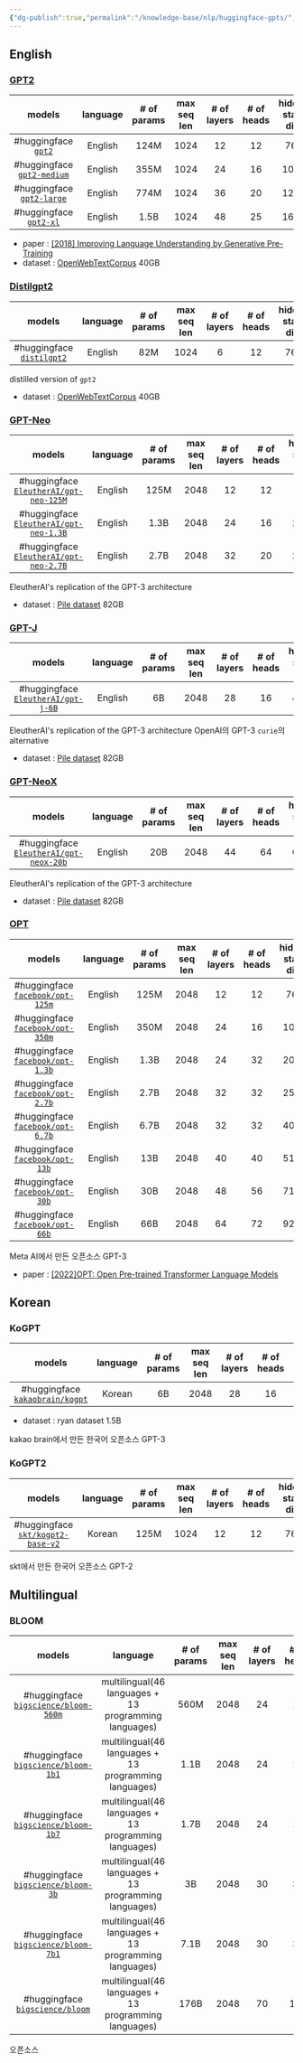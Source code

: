```yaml
---
{"dg-publish":true,"permalink":"/knowledge-base/nlp/huggingface-gpts/","title":"huggingface GPT 모델 종류","tags":["gardenEntry"],"created":"","updated":""}
---
```



## English

### [GPT2](https://huggingface.co/docs/transformers/model_doc/gpt2)

|                             models                            | language | # of params | max seq len | # of layers | # of heads | hidden state dim | vocab size |
|:--------------------------------------------------------------:|:--------:|:-----------:|:-----------:|:-----------:|:----------:|:----------------:|:----------:|
|        #huggingface [`gpt2`](https://huggingface.co/gpt2)        | English  |    124M     |    1024     |     12      |     12     |       768        |   50257    |
| #huggingface [`gpt2-medium`](https://huggingface.co/gpt2-medium) | English  |    355M     |    1024     |     24      |     16     |       1024       |   50257    |
|  #huggingface [`gpt2-large`](https://huggingface.co/gpt2-large)  | English  |    774M     |    1024     |     36      |     20     |       1280       |   50257    |
|     #huggingface [`gpt2-xl`](https://huggingface.co/gpt2-xl)     | English  |    1.5B     |    1024     |     48      |     25     |       1600       |   50257    |

- paper : [[2018] Improving Language Understanding by Generative Pre-Training](https://s3-us-west-2.amazonaws.com/openai-assets/research-covers/language-unsupervised/language_understanding_paper.pdf)
- dataset : [OpenWebTextCorpus](https://skylion007.github.io/OpenWebTextCorpus/) 40GB

### [Distilgpt2](https://huggingface.co/docs/transformers/model_doc/gpt2)

|                             models                             | language | # of params | max seq len | # of layers | # of heads | hidden state dim | vocab size |
|:--------------------------------------------------------------:|:--------:|:-----------:|:-----------:|:-----------:|:----------:|:----------------:|:----------:|
| #huggingface [`distilgpt2`](https://huggingface.co/distilgpt2) | English  |     82M     |    1024     |      6      |     12     |       768        |   50257    |

distilled version of `gpt2`

- dataset : [OpenWebTextCorpus](https://skylion007.github.io/OpenWebTextCorpus/) 40GB

### [GPT-Neo](https://huggingface.co/docs/transformers/model_doc/gpt_neo)

|                                          models                                          | language | # of params | max seq len | # of layers | # of heads | hidden state dim | vocab size |
|:----------------------------------------------------------------------------------------:|:--------:|:-----------:|:-----------:|:-----------:|:----------:|:----------------:|:----------:|
| #huggingface [`EleutherAI/gpt-neo-125M`](https://huggingface.co/EleutherAI/gpt-neo-125M) | English  |    125M     |    2048     |     12      |     12     |       768        |   50257    |
| #huggingface [`EleutherAI/gpt-neo-1.3B`](https://huggingface.co/EleutherAI/gpt-neo-1.3B) | English  |    1.3B     |    2048     |     24      |     16     |       2048       |   50257    |
| #huggingface [`EleutherAI/gpt-neo-2.7B`](https://huggingface.co/EleutherAI/gpt-neo-2.7B) | English  |    2.7B     |    2048     |     32      |     20     |       2560       |   50257    |

EleutherAI's replication of the GPT-3 architecture

- dataset : [Pile dataset](https://pile.eleuther.ai/) 82GB

### [GPT-J](https://huggingface.co/docs/transformers/model_doc/gptj)

|                                      models                                      | language | # of params | max seq len | # of layers | # of heads | hidden state dim | vocab size |
|:--------------------------------------------------------------------------------:|:--------:|:-----------:|:-----------:|:-----------:|:----------:|:----------------:|:----------:|
| #huggingface [`EleutherAI/gpt-j-6B`](https://huggingface.co/EleutherAI/gpt-j-6B) | English  |     6B      |    2048     |     28      |     16     |       4096       |   50400    |

EleutherAI's replication of the GPT-3 architecture
OpenAI의 GPT-3 `curie`의 alternative

- dataset : [Pile dataset](https://pile.eleuther.ai/) 82GB

### [GPT-NeoX](https://huggingface.co/docs/transformers/model_doc/gpt_neox)

|                                          models                                          | language | # of params | max seq len | # of layers | # of heads | hidden state dim | vocab size |
|:----------------------------------------------------------------------------------------:|:--------:|:-----------:|:-----------:|:-----------:|:----------:|:----------------:|:----------:|
| #huggingface [`EleutherAI/gpt-neox-20b`](https://huggingface.co/EleutherAI/gpt-neox-20b) | English  |     20B     |    2048     |     44      |     64     |       6144       |   50432    |

EleutherAI's replication of the GPT-3 architecture

- dataset : [Pile dataset](https://pile.eleuther.ai/) 82GB

### [OPT](https://huggingface.co/docs/transformers/model_doc/opt)

|                                    models                                    | language | # of params | max seq len | # of layers | # of heads | hidden state dim | vocab size |
|:----------------------------------------------------------------------------:|:--------:|:-----------:|:-----------:|:-----------:|:----------:|:----------------:|:----------:|
| #huggingface [`facebook/opt-125m`](https://huggingface.co/facebook/opt-125m) | English  |    125M     |    2048     |     12      |     12     |       768        |   50272    |
| #huggingface [`facebook/opt-350m`](https://huggingface.co/facebook/opt-350m) | English  |    350M     |    2048     |     24      |     16     |       1024       |   50272    |
| #huggingface [`facebook/opt-1.3b`](https://huggingface.co/facebook/opt-1.3b) | English  |    1.3B     |    2048     |     24      |     32     |       2048       |   50272    |
| #huggingface [`facebook/opt-2.7b`](https://huggingface.co/facebook/opt-2.7b) | English  |    2.7B     |    2048     |     32      |     32     |       2560       |   50272    |
| #huggingface [`facebook/opt-6.7b`](https://huggingface.co/facebook/opt-6.7b) | English  |    6.7B     |    2048     |     32      |     32     |       4096       |   50272    |
|  #huggingface [`facebook/opt-13b`](https://huggingface.co/facebook/opt-13b)  | English  |     13B     |    2048     |     40      |     40     |       5120       |   50272    |
|  #huggingface [`facebook/opt-30b`](https://huggingface.co/facebook/opt-30b)  | English  |     30B     |    2048     |     48      |     56     |       7168       |   50272    |
|  #huggingface [`facebook/opt-66b`](https://huggingface.co/facebook/opt-66b)  | English  |     66B     |    2048     |     64      |     72     |       9216       |   50272    |

Meta AI에서 만든 오픈소스 GPT-3

- paper : [[2022]OPT: Open Pre-trained Transformer Language Models](https://arxiv.org/abs/2205.01068)

## Korean

### KoGPT

|                                   models                                   | language | # of params | max seq len | # of layers | # of heads | hidden state dim | vocab size |
|:--------------------------------------------------------------------------:|:--------:|:-----------:|:-----------:|:-----------:|:----------:|:----------------:|:----------:|
| #huggingface [`kakaobrain/kogpt`](https://huggingface.co/kakaobrain/kogpt) |  Korean  |     6B      |    2048     |     28      |     16     |       4096       |   64512    |

- dataset : ryan dataset 1.5B

kakao brain에서 만든 한국어 오픈소스 GPT-3

### KoGPT2

|                                models                                 | language | # of params | max seq len | # of layers | # of heads | hidden state dim | vocab size |
|:---------------------------------------------------------------------:|:--------:|:-----------:|:-----------:|:-----------:|:----------:|:----------------:|:----------:|
| #huggingface [`skt/kogpt2-base-v2`](https://github.com/SKT-AI/KoGPT2) |  Korean  |    125M     |    1024     |     12      |     12     |       768        |   51200    |

skt에서 만든 한국어 오픈소스 GPT-2

## Multilingual

### BLOOM

|                                        models                                        |                       language                        | # of params | max seq len | # of layers | # of heads | hidden state dim | vocab size |
|:------------------------------------------------------------------------------------:|:-----------------------------------------------------:|:-----------:|:-----------:|:-----------:|:----------:|:----------------:|:----------:|
| #huggingface [`bigscience/bloom-560m`](https://huggingface.co/bigscience/bloom-560m) | multilingual(46 languages + 13 programming languages) |    560M     |    2048     |     24      |     16     |       1024       |   250680   |
|  #huggingface [`bigscience/bloom-1b1`](https://huggingface.co/bigscience/bloom-1b1)  | multilingual(46 languages + 13 programming languages) |    1.1B     |    2048     |     24      |     16     |       1536       |   250680   |
|  #huggingface [`bigscience/bloom-1b7`](https://huggingface.co/bigscience/bloom-1b7)  | multilingual(46 languages + 13 programming languages) |    1.7B     |    2048     |     24      |     16     |       2048       |   250680   |
|   #huggingface [`bigscience/bloom-3b`](https://huggingface.co/bigscience/bloom-3b)   | multilingual(46 languages + 13 programming languages) |     3B      |    2048     |     30      |     32     |       2560       |   250680   |
|  #huggingface [`bigscience/bloom-7b1`](https://huggingface.co/bigscience/bloom-7b1)  | multilingual(46 languages + 13 programming languages) |    7.1B     |    2048     |     30      |     32     |       4096       |   250680   |
|      #huggingface [`bigscience/bloom`](https://huggingface.co/bigscience/bloom)      | multilingual(46 languages + 13 programming languages) |    176B     |    2048     |     70      |    112     |      14336       |   250680   |

오픈소스 